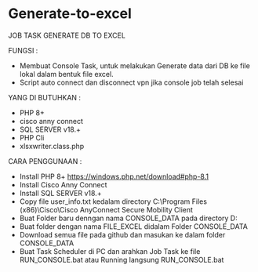 # Generate-to-excel
JOB TASK GENERATE DB TO EXCEL

FUNGSI :
- Membuat Console Task, untuk melakukan Generate data dari DB ke file lokal dalam bentuk file excel.
- Script auto connect dan disconnect vpn jika console job telah selesai

YANG DI BUTUHKAN :
- PHP 8+
- cisco anny connect
- SQL SERVER v18.+
- PHP Cli
- xlsxwriter.class.php

CARA PENGGUNAAN :
- Install PHP 8+ https://windows.php.net/download#php-8.1
- Install Cisco Anny Connect
- Install SQL SERVER v18.+
- Copy file user_info.txt kedalam directory C:\Program Files (x86)\Cisco\Cisco AnyConnect Secure Mobility Client
- Buat Folder baru denngan nama CONSOLE_DATA pada directory D:
- Buat folder dengan nama FILE_EXCEL didalam Folder CONSOLE_DATA
- Download semua file pada github dan masukan ke dalam folder CONSOLE_DATA
- Buat Task Scheduler di PC dan arahkan Job Task ke file RUN_CONSOLE.bat atau Running langsung RUN_CONSOLE.bat
